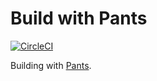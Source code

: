 # Build with Pants

[![CircleCI](https://circleci.com/gh/sheeeng/omed-pants.png?style=shield&circle-token=df3dc5f6efbc2a267f7805f05a5e91d2878be9fd)](https://circleci.com/gh/sheeeng/omed-pants)

Building with [Pants](https://www.pantsbuild.org/).
